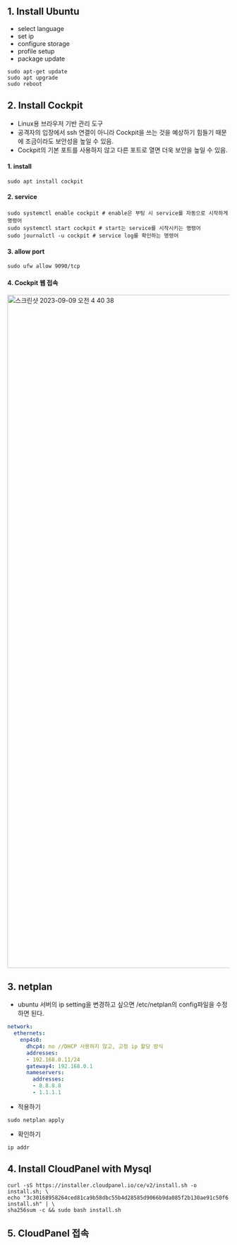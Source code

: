 ## 1. Install Ubuntu
- select language
- set ip
- configure storage
- profile setup
- package update
```shell
sudo apt-get update
sudo apt upgrade
sudo reboot
```

## 2. Install Cockpit
- Linux용 브라우저 기반 관리 도구
- 공격자의 입장에서 ssh 연결이 아니라 Cockpit을 쓰는 것을 예상하기 힘들기 때문에 조금이라도 보안성을 높일 수 있음.
- Cockpit의 기본 포트를 사용하지 않고 다른 포트로 열면 더욱 보안을 높일 수 있음.
#### 1. install
```shell
sudo apt install cockpit
```
#### 2. service
```shell
sudo systemctl enable cockpit # enable은 부팅 시 service를 자동으로 시작하게 명령어
sudo systemctl start cockpit # start는 service를 시작시키는 명령어
sudo journalctl -u cockpit # service log를 확인하는 명령어
```

#### 3. allow port
```shell
sudo ufw allow 9090/tcp
```

#### 4. Cockpit 웹 접속
<img width="1526" alt="스크린샷 2023-09-09 오전 4 40 38" src="https://github.com/uomaep/ecole2023/assets/114221785/f3ad705e-dad4-48e2-9905-15c54d02d539">

## 3. netplan
- ubuntu 서버의 ip setting을 변경하고 싶으면 /etc/netplan의 config파일을 수정하면 된다.
```yaml
network:
  ethernets:
    enp4s0:
      dhcp4: no //DHCP 사용하지 않고, 고정 ip 할당 방식
      addresses:
      - 192.168.0.11/24
      gateway4: 192.168.0.1
      nameservers:
        addresses:
        - 8.8.8.8
        - 1.1.1.1
```
- 적용하기
```shell
sudo netplan apply
```

- 확인하기
```shell
ip addr
```

## 4. Install CloudPanel with Mysql
```shell
curl -sS https://installer.cloudpanel.io/ce/v2/install.sh -o install.sh; \
echo "3c30168958264ced81ca9b58dbc55b4d28585d9066b9da085f2b130ae91c50f6 install.sh" | \
sha256sum -c && sudo bash install.sh
```

## 5. CloudPanel 접속
